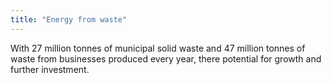 ```yaml
---
title: "Energy from waste"
---
```

With 27 million tonnes of municipal solid waste and 47 million tonnes of waste from businesses produced every year, there potential for growth and further investment. 
